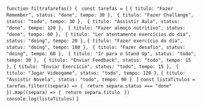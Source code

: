 ```function filtraTarefas() {```
``` const tarefas = [```
```{ titulo: "Fazer Remember", status: "done", tempo: 30 },```
``` { titulo: "Fazer Challange", status: "todo", tempo: 30 },```
      ``` { titulo: "Assistir Aula", status: "done", tempo: 120 },```
      ``` { titulo: "Fazer almoço nutritivo", status: "done", tempo: 60 },```
      ``` { titulo: "Ler atentamente exercícios do dia", status: "doing", tempo: 20 },```
      ```{ titulo: "Fazer exercício do dia", status: "doing", tempo: 180 },```
      ``` { titulo: "Fazer desafio", status: "doing", tempo: 60 },```
      ``` { titulo: "Ir para o Stand Up", status: "todo", tempo: 30 },```
      ``` { titulo: "Enviar Feedback", status: "todo", tempo: 15 },```
      ```{ titulo: "Enviar Exercício", status: "todo", tempo: 15 },```
      ``` { titulo: "Jogar Videogame", status: "todo", tempo: 120 },```
      ```{ titulo: "Assistir Novela", status: "todo", tempo: 90 }```
      ``` ]```
   ```const listaTitulos = tarefas.filter((separa) => {```
      ``` return separa.status === "done"```
   ```}).map((separa) => {```
      ``` return separa.titulo```
  ``` })```
   ```console.log(listaTitulos)```
  ```}```
